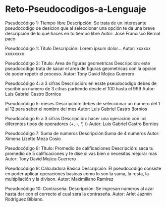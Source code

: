 # Reto-Pseudocodigos-a-Lenguaje

Pseudocódigo 1: Tiempo libre
Descripción: Se trata de un interesante pseudocodigo de desicion que al seleccionar una opción te da una breve descripción de lo qué haces en tu tiempo libre 
Autor: José Francisco Bernal paco


Pseudocódigo 1: Título
Descripción: Lorem ipsum dolor...
Autor: xxxxxx xxxxxxxx

Pseudocódigo 3: Título: Area de figuras geometricas
Descripción: este pseudocodigo trata de sacar el area de figuras geometricas con la opcion de poder repetir el proceso.
Autor: Tony David Mojica Guerrero


Pseudocódigo 4: a 3 cifras
Descripción: en esste pseudocodigo debes de escribir un numero de 3 cifras partiendo desde el 100 hasta el 999
Autor: Luis Gabriel Castro Bornios


Pseudocódigo 5: meses
Descripción: debes de seleccionar un numero del 1 al 12 para saber el nombre del mes
Autor: Luis Gabriel Castro Bornios


Pseudocódigo 6: a 3 cifras
Descripción: hacer una operacion con los diferentes tipos de operadores (+, -, *, /)
Autor: Luis Gabriel Castro Bornios


Pseudocódigo 7: Suma de numeros
Descripción:Suma de 4 numeros
Autor: Ximena Lizette Meza Cosio


Pseudocódigo 8: Título: Promedio de calificaciones
Descripción: saca tu promedio de 5 calificaciones y te dise si vas bien o necesitas mejorar mas
Autor: Tony David Mojica Guerrero


Pseudocódigo 9: Calculadora Basica
Descripción: El pseudocodigo consiste en poder aplicar operaciones basicas como lo son la suma, la resta, la multipliación y la divison.
Autor: Maximiliano Ramírez


Pseudocódigo 10: Contraseña.
Descripción: Se ingresan números al azar hasta dar con el correcto el cual sera la contraseña.
Autor: Arlet Jazmín Rodríguez Bibiano.
